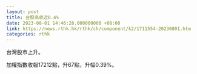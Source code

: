 ```yaml
---
layout: post
title: 台股高收近0.4%
date: 2023-08-01 14:46:28.000000000 +08:00
link: https://news.rthk.hk/rthk/ch/component/k2/1711554-20230801.htm
categories: rthk
---
```


台灣股市上升。

加權指數收報17212點，升67點，升幅0.39%。
